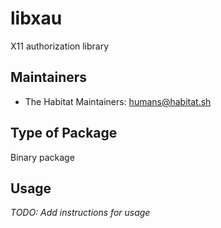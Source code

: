 # libxau

X11 authorization library

## Maintainers

* The Habitat Maintainers: <humans@habitat.sh>

## Type of Package

Binary package

## Usage

*TODO: Add instructions for usage*

